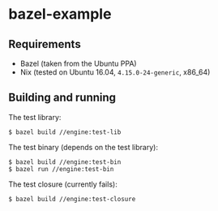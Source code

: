 # bazel-example

## Requirements

* Bazel (taken from the Ubuntu PPA)
* Nix (tested on Ubuntu 16.04, `4.15.0-24-generic`, x86_64)

## Building and running

The test library:

```
$ bazel build //engine:test-lib
```

The test binary (depends on the test library):

```
$ bazel build //engine:test-bin
$ bazel run //engine:test-bin
```

The test closure (currently fails):

```
$ bazel build //engine:test-closure
```
